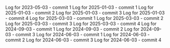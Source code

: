Log for 2023-05-03 - commit 1
Log for 2025-01-03 - commit 1
Log for 2025-01-03 - commit 2
Log for 2025-01-03 - commit 3
Log for 2025-01-03 - commit 4
Log for 2025-03-03 - commit 1
Log for 2025-03-03 - commit 2
Log for 2025-03-03 - commit 3
Log for 2025-03-03 - commit 4
Log for 2024-09-03 - commit 1
Log for 2024-09-03 - commit 2
Log for 2024-09-03 - commit 3
Log for 2024-06-03 - commit 1
Log for 2024-06-03 - commit 2
Log for 2024-06-03 - commit 3
Log for 2024-06-03 - commit 4
